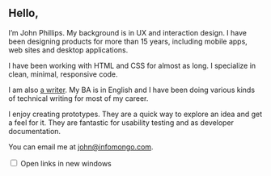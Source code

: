 

## Hello,

I’m John Phillips. My background is in UX and interaction design. I have been designing products for more than 15 years, including mobile apps, web sites and desktop applications.

I have been working with HTML and CSS for almost as long. I specialize in clean, minimal, responsive code.

I am also [a writer](/posts/). My BA is in English and I have been doing various kinds of technical writing for most of my career.

I enjoy creating prototypes. They are a quick way to explore an idea and get a feel for it. They are fantastic for usability testing and as developer documentation. 

<p>You can email me at <a href="&#x6D;&#97;&#105;l&#116;&#x6F;:&#106;&#111;&#x68;&#x6E;&#64;&#x69;&#x6E;f&#111;&#x6D;&#x6F;&#110;&#x67;&#111;&#46;&#x63;&#111;&#109;">&#106;&#111;&#x68;&#x6E;&#64;&#x69;&#x6E;f&#111;&#x6D;&#x6F;&#110;&#x67;&#111;&#46;&#x63;&#111;&#109;</a>.</p>

<p><label class="links" for="switch"><input id="switch" type="checkbox"> Open links in new windows</label></p>
